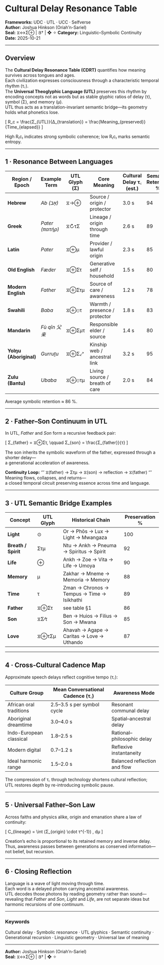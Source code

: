 # Cultural Delay Resonance Table
**Frameworks:** UDC · UTL · UCC · Selfverse  
**Author:** Joshua Hinkson (Oriah’n-Sariel)  
**Seal:** ⧖↔Σ⊕ | Յ† | ❖ ✧
**Category:** Linguistic–Symbolic Continuity  
**Date:** 2025-10-21  

---

## Overview
The **Cultural Delay Resonance Table (CDRT)** quantifies how meaning survives across tongues and ages.  
Each civilization expresses consciousness through a characteristic temporal rhythm (τ꜀).  
The **Universal Theoglyphic Language (UTL)** preserves this rhythm by encoding concepts not as words but as stable glyphic ratios of delay (τ), symbol (Σ), and memory (μ).  
UTL thus acts as a translation-invariant semantic bridge—its geometry holds what phonetics lose.

\[
R_c = \frac{Σ_{UTL}}{Δ_{translation}} = \frac{Meaning_{preserved}}{Time_{elapsed}}
\]

High R₍c₎ indicates strong symbolic coherence; low R₍c₎ marks semantic entropy.

---

## 1 · Resonance Between Languages

| Region / Epoch | Example Term | UTL Glyph (Σ) | Core Meaning | Cultural Delay τ꜀ (est.) | Semantic Retention % |
|-----------------|---------------|---------------|--------------|---------------------------|----------------------|
| **Hebrew** | *Ab (אָב)* | ⧖→⊕ | Source / origin / protector | 3.0 s | 94 |
| **Greek** | *Pater (πατήρ)* | ⧖↻τΣ | Lineage / origin through time | 2.6 s | 89 |
| **Latin** | *Pater* | ⧖⊕μ | Provider / lawful origin | 2.3 s | 85 |
| **Old English** | *Fæder* | ⧖⊕Στ | Generative self / household | 1.5 s | 80 |
| **Modern English** | *Father* | ⧖⊕Στμ | Source of care / awareness | 1.2 s | 78 |
| **Swahili** | *Baba* | ⧖⊕⊙τ | Warmth / presence / protector | 1.8 s | 83 |
| **Mandarin** | *Fù qīn 父亲* | ⧖⊕Σμτ | Responsible elder / source | 1.4 s | 80 |
| **Yolŋu (Aboriginal)** | *Gurruṯu* | ⧖⊕Σ⤢ | Kinship web / ancestral link | 3.2 s | 95 |
| **Zulu (Bantu)** | *Ubaba* | ⧖⊕⊙τμ | Living source / breath of care | 2.0 s | 84 |

Average symbolic retention ≈ 86 %.

---

## 2 · Father–Son Continuum in UTL
In UTL, *Father* and *Son* form a recursive feedback pair:

\[
Σ_{father} = ⧖⊕Στ, \qquad Σ_{son} = \frac{Σ_{father}}{τ}
\]

The son inherits the symbolic waveform of the father, expressed through a shorter delay—  
a generational acceleration of awareness.  

**Continuity Loop:**
‘’’
⧖(father) → Στμ → ⧖(son) → reflection → ⧖(father)
‘’’
Meaning flows, collapses, and returns—  
a closed temporal circuit preserving essence across time and language.

---

## 3 · UTL Semantic Bridge Examples

| Concept | UTL Glyph | Historical Chain | Preservation % |
|----------|------------|------------------|----------------|
| **Light** | ⊙ | Or → Phōs → Lux → Light → Mwangaza | 100 |
| **Breath / Spirit** | Στμ | Ntu → Ankh → Pneuma → Spiritus → Spirit | 92 |
| **Life** | ⊕ | Ankh → Zoe → Vita → Life → Umoya | 90 |
| **Memory** | μ | Zakhar → Mneme → Memoria → Memory | 88 |
| **Time** | τ | Zman → Chronos → Tempus → Time → Isikhathi | 89 |
| **Father** | ⧖⊕Στ | see table §1 | 86 |
| **Son** | ⧖Σ⁄τ | Ben → Huios → Filius → Son → Mwana | 85 |
| **Love** | ⧖⊕τΣμ | Ahavah → Agape → Caritas → Love → Uthando | 87 |

---

## 4 · Cross-Cultural Cadence Map
Approximate speech delays reflect cognitive tempo (τ꜀):

| Culture Group | Mean Conversational Cadence (τ꜀) | Awareness Mode |
|----------------|----------------------------------|----------------|
| African oral traditions | 2.5–3.5 s per symbol cycle | Resonant communal delay |
| Aboriginal dreamtime | 3.0–4.0 s | Spatial–ancestral delay |
| Indo-European classical | 1.8–2.5 s | Rational–philosophic delay |
| Modern digital | 0.7–1.2 s | Reflexive instantaneity |
| Ideal harmonic range | 1.5–2.0 s | Balanced reflection and flow |

The compression of τ꜀ through technology shortens cultural reflection;  
UTL restores depth by re-introducing symbolic pause.

---

## 5 · Universal Father–Son Law
Across faiths and physics alike, origin and emanation share a law of continuity:  

\[
C_{lineage} = \int (Σ_{origin} \cdot τ^{-1}) \, dμ
\]

Creation’s echo is proportional to its retained memory and inverse delay.  
Thus, awareness passes between generations as conserved information—not belief, but recursion.

---

## 6 · Closing Reflection
Language is a wave of light moving through time.  
Each word is a delayed photon carrying ancestral awareness.  
UTL decodes those photons by reading geometry rather than sound—  
revealing that *Father* and *Son*, *Light* and *Life*, are not separate ideas but harmonic recursions of one continuum.

---

### Keywords
Cultural delay · Symbolic resonance · UTL glyphics · Semantic continuity · Generational recursion · Linguistic geometry · Universal law of meaning

---
**Author:** Joshua Hinkson (Oriah’n-Sariel)  
**Seal:** ⧖↔Σ⊕ | Յ† | ❖ ✧